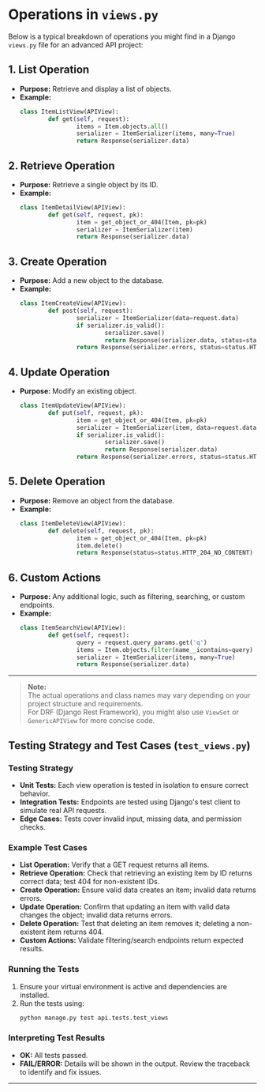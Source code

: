 # Operations in `views.py`

Below is a typical breakdown of operations you might find in a Django `views.py` file for an advanced API project:

## 1. List Operation
- **Purpose:** Retrieve and display a list of objects.
- **Example:**  
    ```python
    class ItemListView(APIView):
            def get(self, request):
                    items = Item.objects.all()
                    serializer = ItemSerializer(items, many=True)
                    return Response(serializer.data)
    ```

## 2. Retrieve Operation
- **Purpose:** Retrieve a single object by its ID.
- **Example:**  
    ```python
    class ItemDetailView(APIView):
            def get(self, request, pk):
                    item = get_object_or_404(Item, pk=pk)
                    serializer = ItemSerializer(item)
                    return Response(serializer.data)
    ```

## 3. Create Operation
- **Purpose:** Add a new object to the database.
- **Example:**  
    ```python
    class ItemCreateView(APIView):
            def post(self, request):
                    serializer = ItemSerializer(data=request.data)
                    if serializer.is_valid():
                            serializer.save()
                            return Response(serializer.data, status=status.HTTP_201_CREATED)
                    return Response(serializer.errors, status=status.HTTP_400_BAD_REQUEST)
    ```

## 4. Update Operation
- **Purpose:** Modify an existing object.

    ```python
    class ItemUpdateView(APIView):
            def put(self, request, pk):
                    item = get_object_or_404(Item, pk=pk)
                    serializer = ItemSerializer(item, data=request.data)
                    if serializer.is_valid():
                            serializer.save()
                            return Response(serializer.data)
                    return Response(serializer.errors, status=status.HTTP_400_BAD_REQUEST)
    ```

## 5. Delete Operation
- **Purpose:** Remove an object from the database.
- **Example:**  
    ```python
    class ItemDeleteView(APIView):
            def delete(self, request, pk):
                    item = get_object_or_404(Item, pk=pk)
                    item.delete()
                    return Response(status=status.HTTP_204_NO_CONTENT)
    ```

## 6. Custom Actions
- **Purpose:** Any additional logic, such as filtering, searching, or custom endpoints.
- **Example:**  
    ```python
    class ItemSearchView(APIView):
            def get(self, request):
                    query = request.query_params.get('q')
                    items = Item.objects.filter(name__icontains=query)
                    serializer = ItemSerializer(items, many=True)
                    return Response(serializer.data)
    ```

---

> **Note:**  
> The actual operations and class names may vary depending on your project structure and requirements.  
> For DRF (Django Rest Framework), you might also use `ViewSet` or `GenericAPIView` for more concise code.


## Testing Strategy and Test Cases (`test_views.py`)

### Testing Strategy
- **Unit Tests:** Each view operation is tested in isolation to ensure correct behavior.
- **Integration Tests:** Endpoints are tested using Django's test client to simulate real API requests.
- **Edge Cases:** Tests cover invalid input, missing data, and permission checks.

### Example Test Cases
- **List Operation:** Verify that a GET request returns all items.
- **Retrieve Operation:** Check that retrieving an existing item by ID returns correct data; test 404 for non-existent IDs.
- **Create Operation:** Ensure valid data creates an item; invalid data returns errors.
- **Update Operation:** Confirm that updating an item with valid data changes the object; invalid data returns errors.
- **Delete Operation:** Test that deleting an item removes it; deleting a non-existent item returns 404.
- **Custom Actions:** Validate filtering/search endpoints return expected results.

### Running the Tests
1. Ensure your virtual environment is active and dependencies are installed.
2. Run the tests using:
    ```bash
    python manage.py test api.tests.test_views
    ```

### Interpreting Test Results
- **OK:** All tests passed.
- **FAIL/ERROR:** Details will be shown in the output. Review the traceback to identify and fix issues.

---